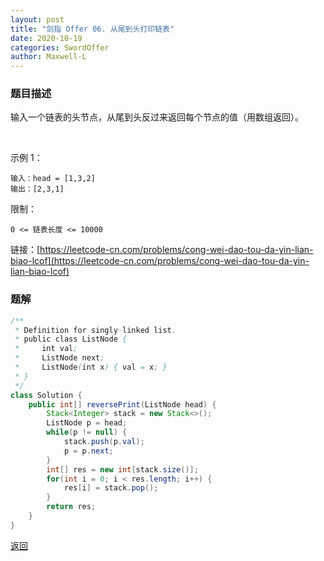 ```yaml
---
layout: post
title: "剑指 Offer 06. 从尾到头打印链表"
date: 2020-10-19
categories: SwordOffer
author: Maxwell-L
---
```


### **题目描述**
输入一个链表的头节点，从尾到头反过来返回每个节点的值（用数组返回）。

 

示例 1：
```
输入：head = [1,3,2]
输出：[2,3,1]
```

限制：

`0 <= 链表长度 <= 10000`


链接：[https://leetcode-cn.com/problems/cong-wei-dao-tou-da-yin-lian-biao-lcof](https://leetcode-cn.com/problems/cong-wei-dao-tou-da-yin-lian-biao-lcof)

### **题解**
``` java
/**
 * Definition for singly-linked list.
 * public class ListNode {
 *     int val;
 *     ListNode next;
 *     ListNode(int x) { val = x; }
 * }
 */
class Solution {
    public int[] reversePrint(ListNode head) {
        Stack<Integer> stack = new Stack<>();
        ListNode p = head;
        while(p != null) {
            stack.push(p.val);
            p = p.next;
        }
        int[] res = new int[stack.size()];
        for(int i = 0; i < res.length; i++) {
            res[i] = stack.pop();
        }
        return res;
    }
}
```

[返回](https://maxwell-blog.cn/leetcode/2020/10/08/leetcode)
